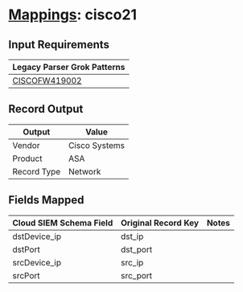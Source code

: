 # [Mappings](README.md): cisco21

## Input Requirements

|Legacy Parser Grok Patterns|
|-------------|
|[CISCOFW419002](../legacy_parsers/CISCOFW419002.md)|

## Record Output

|Output|Value|
|------|-----|
|Vendor|Cisco Systems|
|Product|ASA|
|Record Type|Network|

## Fields Mapped

|Cloud SIEM Schema Field|Original Record Key|Notes|
|-----------------------|-------------------|-----|
|dstDevice_ip|dst_ip||
|dstPort|dst_port||
|srcDevice_ip|src_ip||
|srcPort|src_port||

